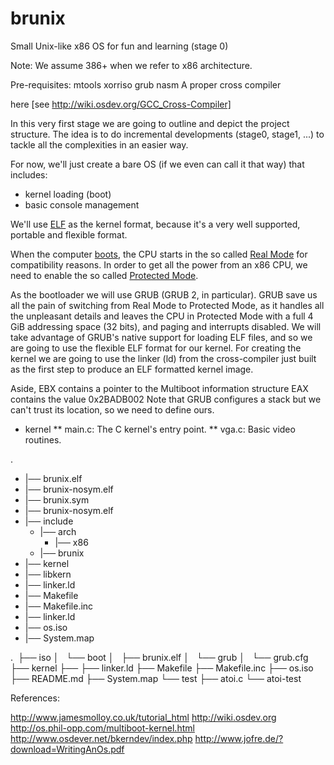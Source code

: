 # brunix
Small Unix-like x86 OS for fun and learning (stage 0)

Note: We assume 386+ when we refer to x86 architecture.

Pre-requisites:
mtools
xorriso
grub
nasm
A proper cross compiler

here [see http://wiki.osdev.org/GCC_Cross-Compiler]

In this very first stage we are going to outline and depict the project structure. The idea is to do incremental developments (stage0, stage1, ...) to tackle all the complexities in an easier way.

For now, we'll just create a bare OS (if we even can call it that way) that includes:
* kernel loading (boot)
* basic console management

We'll use [ELF](http://wiki.osdev.org/ELF) as the kernel format, because it's a very well supported, portable and flexible format.

When the computer [boots](http://wiki.osdev.org/System_Initialization_(x86)),
the CPU starts in the so called [Real Mode](http://wiki.osdev.org/Real_Mode) for compatibility reasons. In order
to get all the power from an x86 CPU, we need to enable the so called [Protected Mode](http://wiki.osdev.org/Protected_Mode).

As the bootloader we will use GRUB (GRUB 2, in particular). GRUB save us all the pain of switching from Real Mode to Protected Mode, as it handles
all the unpleasant details and leaves the CPU in Protected Mode with a full 4 GiB addressing space (32 bits),
and paging and interrupts disabled.
We will take advantage of GRUB's native support for loading ELF files, and so we are going to use the flexible ELF format for our kernel.
For creating the kernel we are going to use the linker (ld) from the cross-compiler just built as the first step
to produce an ELF formatted kernel image.



Aside,
EBX contains a pointer to the Multiboot information structure
EAX contains the value 0x2BADB002
Note that GRUB configures a stack but we can't trust its location, so we need to define ours.



* kernel
** main.c: The C kernel's entry point.
** vga.c: Basic video routines.


.
 * |── brunix.elf
 * |── brunix-nosym.elf
 * |── brunix.sym
 * |── brunix-nosym.elf
 * |── include
   * |── arch
     * |── x86
   * |── brunix
 * |── kernel
 * |── libkern
 * |── linker.ld
 * |── Makefile
 * |── Makefile.inc
 * |── linker.ld
 * |── os.iso
 * |── System.map
 
. 
├── iso
│   └── boot
│       ├── brunix.elf
│       └── grub
│           └── grub.cfg
├── kernel
├── 
├── linker.ld
├── Makefile
├── Makefile.inc
├── os.iso
├── README.md
├── System.map
└── test
    ├── atoi.c
    └── atoi-test


References:

http://www.jamesmolloy.co.uk/tutorial_html
http://wiki.osdev.org
http://os.phil-opp.com/multiboot-kernel.html
http://www.osdever.net/bkerndev/index.php
http://www.jofre.de/?download=WritingAnOs.pdf

